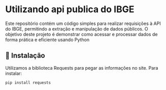 # Utilizando api publica do IBGE
Este repositório contém um código simples para realizar requisições à API do IBGE, permitindo a extração e manipulação de dados públicos. O objetivo deste projeto é demonstrar como acessar e processar dados de forma prática e eficiente usando Python


## 📜 Instalação
Utilizamos a biblioteca Requests para pegar as informações no site. Para instalar: 

```bash
pip install requests
```